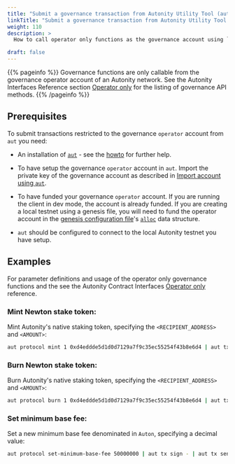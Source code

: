 ```yaml
---
title: "Submit a governance transaction from Autonity Utility Tool (aut)"
linkTitle: "Submit a governance transaction from Autonity Utility Tool (aut)"
weight: 110
description: >
  How to call operator only functions as the governance account using `aut`, the Python3 interface to the RPC API’s

draft: false
---
```


{{% pageinfo %}}
Governance functions are only callable from the governance operator account of an Autonity network. See the Autonity Interfaces Reference section [Operator only](/reference/api/aut/op-prot/#operator-only) for the listing of governance API methods.
{{% /pageinfo %}}

## Prerequisites

To submit transactions restricted to the governance `operator` account from `aut` you need:

- An installation of [`aut`](https://github.com/autonity/aut) - see the [howto](/account-holders/setup-aut/) for further help.

- To have setup the governance `operator` account in `aut`. Import the private key of the governance account as described in [Import account using `aut`](/account-holders/create-acct/#import-account-using-aut).

- To have funded your governance `operator` account. If you are running the client in dev mode, the account is already funded. If you are creating a local testnet using a genesis file, you will need to fund the operator account in the [genesis configuration file](/reference/genesis/#genesis-configuration-file)'s [`alloc`](/reference/genesis/#alloc-object) data structure.

- `aut` should be configured to connect to the local Autonity testnet you have setup.

## Examples

For parameter definitions and usage of the operator only governance functions and the  see the Autonity Contract Interfaces [Operator only](/reference/api/aut/op-prot/#operator-only) reference.

### Mint Newton stake token:
    
Mint Autonity's native staking token, specifying the `<RECIPIENT_ADDRESS>` and `<AMOUNT>`:

```bash
aut protocol mint 1 0xd4eddde5d1d0d7129a7f9c35ec55254f43b8e6d4 | aut tx sign - | aut tx send -
```

### Burn Newton stake token:
    
Burn Autonity's native staking token, specifying the `<RECIPIENT_ADDRESS>` and `<AMOUNT>`:

```bash
aut protocol burn 1 0xd4eddde5d1d0d7129a7f9c35ec55254f43b8e6d4 | aut tx sign - | aut tx send -
```

### Set minimum base fee:
    
Set a new minimum base fee denominated in `Auton`, specifying a decimal value:


```bash
aut protocol set-minimum-base-fee 50000000 | aut tx sign - | aut tx send -
```

